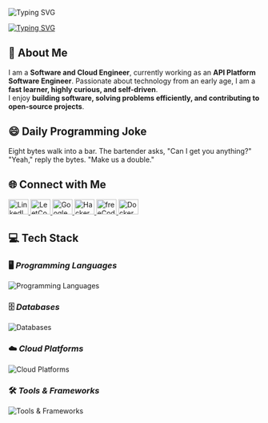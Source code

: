 <!-- Animated Typing SVG -->
<p align="left">
  <img src="https://readme-typing-svg.demolab.com?font=Source+Code+Pro&pause=1500&color=4C566A&width=435&lines=Hey%2C+I'm+zvdy" alt="Typing SVG" />
</p>

<p align="left">
  <a href="https://git.io/typing-svg">
    <img src="https://readme-typing-svg.herokuapp.com?font=&duration=4000&pause=1000&color=3B4252&width=435&lines=Software+Engineer;Site+Reliability+Engineer;System+Administrator;DevOps+Engineer;Cloud+Engineer" alt="Typing SVG" />
  </a>
</p>


## 👤 **About Me**
I am a **Software and Cloud Engineer**, currently working as an **API Platform Software Engineer**. Passionate about technology from an early age, I am a **fast learner, highly curious, and self-driven**.  
I enjoy **building software, solving problems efficiently, and contributing to open-source projects**.


## 😄 **Daily Programming Joke**
<!-- JOKE-START -->
Eight bytes walk into a bar.
The bartender asks, "Can I get you anything?"
"Yeah," reply the bytes.
"Make us a double."
<!-- JOKE-END -->

## 🌐 **Connect with Me**
<p align="left">
  <a href="https://linkedin.com/in/cristian-bulzan" target="_blank">
    <img src="https://raw.githubusercontent.com/rahuldkjain/github-profile-readme-generator/master/src/images/icons/Social/linked-in-alt.svg" alt="LinkedIn" height="30" width="40" />
  </a>
  <a href="https://www.leetcode.com/zvdy" target="_blank">
    <img src="https://raw.githubusercontent.com/rahuldkjain/github-profile-readme-generator/master/src/images/icons/Social/leet-code.svg" alt="LeetCode" height="30" width="40" />
  </a>
  <a href="https://www.googlecloudcommunity.com/gc/user/viewprofilepage/user-id/435170" target="_blank">
    <img src="https://www.gend.co/hs-fs/hubfs/gcp-logo-cloud.png?width=730&name=gcp-logo-cloud.png" alt="Google Cloud" height="30" width="40" />
  </a>
  <a href="https://www.hackerrank.com/_zvdy" target="_blank">
    <img src="https://raw.githubusercontent.com/rahuldkjain/github-profile-readme-generator/master/src/images/icons/Social/hackerearth.svg" alt="HackerRank" height="30" width="40" />
  </a>
  <a href="https://www.hackerrank.com/zvdy" target="_blank">
    <img src="https://www.svgrepo.com/show/349367/freecodecamp.svg" alt="freeCodeCamp" height="30" width="40" />
  </a>
  <a href="https://hub.docker.com/u/zvdy" target="_blank">
    <img src="https://www.svgrepo.com/show/349342/docker.svg" alt="Docker Hub" height="30" width="40" />
  </a>
</p>


## 💻 **Tech Stack**

### 🖥️ _Programming Languages_
<p align="left">
  <img src="https://skillicons.dev/icons?i=python,go,rust,js,ts,html,css" alt="Programming Languages" />
</p>

### 🗄️ _Databases_
<p align="left">
  <img src="https://skillicons.dev/icons?i=mongodb,mysql,postgres,cassandra,sqlite,redis,dynamodb,elasticsearch" alt="Databases" />
</p>

### ☁️ _Cloud Platforms_
<p align="left">
  <img src="https://skillicons.dev/icons?i=gcp,aws" alt="Cloud Platforms" />
</p>

### 🛠️ _Tools & Frameworks_
<p align="left">
  <img src="https://skillicons.dev/icons?i=githubactions,docker,kubernetes,linux,grafana,nginx,flask,vscode,arch,terraform,ansible,django,fastapi,graphql,prometheus" alt="Tools & Frameworks" />
</p>
